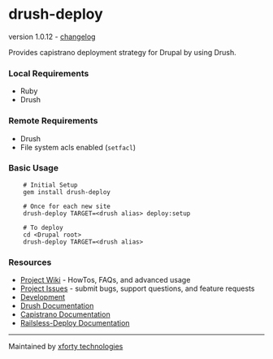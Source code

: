 drush-deploy
============
version 1.0.12 - [changelog](https://github.com/xforty/drush-deploy/wiki/CHANGELOG)

Provides capistrano deployment strategy for Drupal by using Drush.

### Local Requirements

* Ruby
* Drush

### Remote Requirements

* Drush
* File system acls enabled (`setfacl`)

### Basic Usage

        # Initial Setup
        gem install drush-deploy

        # Once for each new site
        drush-deploy TARGET=<drush alias> deploy:setup
           
        # To deploy
        cd <Drupal root>
        drush-deploy TARGET=<drush alias>

### Resources

* [Project Wiki](https://github.com/xforty/drush-deploy/wiki) - HowTos,
  FAQs, and advanced usage
* [Project Issues](https://github.com/xforty/drush-deploy/issues) - submit
  bugs, support questions, and feature requests
* [Development](https://github.com/xforty/drush-deploy/wiki/Development)
* [Drush Documentation](http://drush.ws)
* [Capistrano Documentation](https://github.com/capistrano/capistrano/wiki)
* [Railsless-Deploy Documentation](https://github.com/leehambley/railsless-deploy/)

---------------------------------------------------------------------
Maintained by [xforty technologies](http://www.xforty.com)
